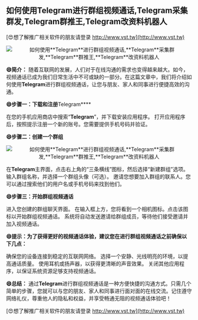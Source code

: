 ## **如何使用**Telegram**进行群组视频通话,**Telegram**采集群发,**Telegram**群推王,**Telegram**改资料机器人**

[😍想了解推广相关软件的朋友请登录 http://www.vst.tw](http://www.vst.tw)

 <center><img src="https://vst.tw/MP4/tuiguang/png/0.png" alt="如何使用**Telegram**进行群组视频通话,**Telegram**采集群发,**Telegram**群推王,**Telegram**改资料机器人"></center>

**😄简介：**
随着互联网的发展，人们对于在线沟通的需求也变得越来越大。如今，视频通话已成为我们日常生活中不可或缺的一部分。在这篇文章中，我们将介绍如何使用**Telegram**进行群组视频通话，让您与朋友、家人和同事进行便捷高效的沟通。

**😄步骤一：下载和注册**Telegram****

在您的手机应用商店中搜索“**Telegram**”，并下载安装应用程序。
打开应用程序后，按照提示注册一个新的账号。您需要提供手机号码并验证。

**😄步骤二：创建一个群组**

 <center><img src="https://vst.tw/MP4/tuiguang/png/4.png" alt="如何使用**Telegram**进行群组视频通话,**Telegram**采集群发,**Telegram**群推王,**Telegram**改资料机器人"></center>

在**Telegram**主界面，点击右上角的“三条横线”图标，然后选择“新建群组”选项。
输入群组名称，并选择一个群组头像（可选）。
邀请您想要加入群组的联系人。您可以通过搜索他们的用户名或手机号码来找到他们。

**😄步骤三：开始群组视频通话**

进入您创建的群组聊天界面。
在输入框上方，您将看到一个相机图标。点击该图标以开始群组视频通话。
系统将自动发送邀请给群组成员，等待他们接受邀请并加入视频通话。

**😄提示：为了获得更好的视频通话体验，建议您在进行群组视频通话之前确保以下几点：**

确保您的设备连接到稳定的互联网网络。
选择一个安静、光线明亮的环境，以提高通话质量。
使用耳机或扬声器，以获得更清晰的声音效果。
关闭其他应用程序，以保证系统资源足够支持视频通话。

**😄总结：**
通过**Telegram**进行群组视频通话是一种方便快捷的沟通方式。只需几个简单的步骤，您就可以与您的朋友、家人和同事进行面对面的在线交流。记住遵守网络礼仪，尊重他人的隐私和权益，并享受畅通无阻的视频通话体验吧！

[😍想了解推广相关软件的朋友请登录 http://www.vst.tw](http://www.vst.tw)




